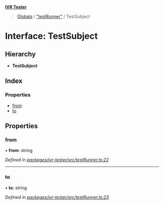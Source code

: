 **[IVR Tester](../README.md)**

> [Globals](../README.md) / ["testRunner"](../modules/_testrunner_.md) / TestSubject

# Interface: TestSubject

## Hierarchy

* **TestSubject**

## Index

### Properties

* [from](_testrunner_.testsubject.md#from)
* [to](_testrunner_.testsubject.md#to)

## Properties

### from

•  **from**: string

*Defined in [packages/ivr-tester/src/testRunner.ts:22](https://github.com/SketchingDev/ivr-tester/blob/aa015fb/packages/ivr-tester/src/testRunner.ts#L22)*

___

### to

•  **to**: string

*Defined in [packages/ivr-tester/src/testRunner.ts:23](https://github.com/SketchingDev/ivr-tester/blob/aa015fb/packages/ivr-tester/src/testRunner.ts#L23)*
